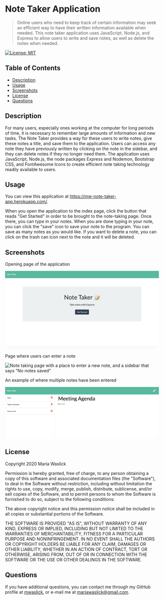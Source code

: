 # Note Taker Application

> Online users who need to keep track of certain information may seek an efficient way to have their written information available when needed. This note taker application uses JavaScript, Node.js, and Express to allow users to write and save notes, as well as delete the notes when needed.

[![License: MIT](https://img.shields.io/badge/License-MIT-yellow.svg)](https://opensource.org/licenses/MIT)

## Table of Contents

 * [Description](#description)
  * [Usage](#usage)
  * [Screenshots](#screenshots)
  * [License](#license)
  * [Questions](#questions)


## Description

For many users, especially ones working at the computer for long periods of time, it is necessary to remember large amounts of information and new tasks. The Note Taker provides a way for these users to write notes, give these notes a title, and save them to the application. Users can access any note they have previously written by clicking on the note in the sidebar, and they can delete notes if they no longer need them. The application uses JavaScript, Node.js, the node packages Express and Nodemon, Bootstrap CSS, and FontAwesome Icons to create efficient note taking technology readily available to users.

## Usage

You can view this application at https://mw-note-taker-app.herokuapp.com/. 

When you open the application to the index page, click the button that reads "Get Started" in order to be brought to the note-taking page. Once there, you can type in your notes. When you are done typing in your note, you can click the "save" icon to save your note to the program. You can save as many notes as you would like. If you want to delete a note, you can click on the trash can icon next to the note and it will be deleted.

## Screenshots

Opening page of the application

![The opening page of the application that reads "Note Taker: Take notes with express" and a button that says "Get Started"](./screenshots/openingpage.png)

Page where users can enter a note 

![Note taking page with a place to enter a new note, and a sidebar that says "No notes saved"](./screenshots.newnote.png)

An example of where multiple notes have been entered

![The note taking app with several notes on display in the sidebar. A trash can icon icon is next to all of the notes](./screenshots/examplenotes.png)

## License

Copyright 2020 Maria Waslick

Permission is hereby granted, free of charge, to any person obtaining a copy of this software and associated documentation files (the "Software"), to deal in the Software without restriction, including without limitation the rights to use, copy, modify, merge, publish, distribute, sublicense, and/or sell copies of the Software, and to permit persons to whom the Software is furnished to do so, subject to the following conditions:

The above copyright notice and this permission notice shall be included in all copies or substantial portions of the Software.

THE SOFTWARE IS PROVIDED "AS IS", WITHOUT WARRANTY OF ANY KIND, EXPRESS OR IMPLIED, INCLUDING BUT NOT LIMITED TO THE WARRANTIES OF MERCHANTABILITY, FITNESS FOR A PARTICULAR PURPOSE AND NONINFRINGEMENT. IN NO EVENT SHALL THE AUTHORS OR COPYRIGHT HOLDERS BE LIABLE FOR ANY CLAIM, DAMAGES OR OTHER LIABILITY, WHETHER IN AN ACTION OF CONTRACT, TORT OR OTHERWISE, ARISING FROM, OUT OF OR IN CONNECTION WITH THE SOFTWARE OR THE USE OR OTHER DEALINGS IN THE SOFTWARE.

## Questions

If you have additional questions, you can contact me through my GitHub profile at [mwaslick](https://github.com/mwaslick), or e-mail me at mariawaslick@gmail.com.
